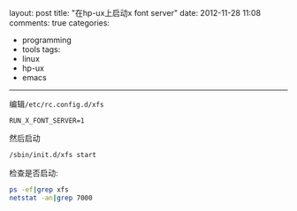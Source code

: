 layout: post
title: "在hp-ux上启动x font server"
date: 2012-11-28 11:08
comments: true
categories: 
 - programming
 - tools
tags: 
  - linux
  - hp-ux
  - emacs
---

编辑`/etc/rc.config.d/xfs`

```
RUN_X_FONT_SERVER=1
```

然后启动

```sh
/sbin/init.d/xfs start
```

检查是否启动:

```sh
ps -ef|grep xfs
netstat -an|grep 7000
```

